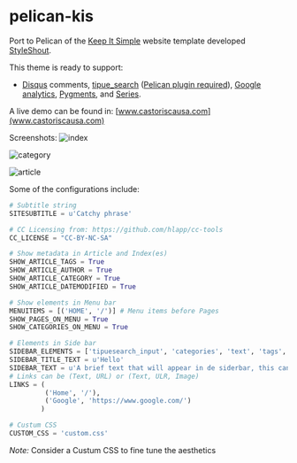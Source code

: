 # pelican-kis
Port to Pelican of the [Keep It Simple](https://www.styleshout.com/free-templates/keep-it-simple/) website template developed [StyleShout](https://www.styleshout.com/).

This theme is ready to support:
* [Disqus](https://disqus.com/) comments, [tipue_search](https://tipue.com/search/) ([Pelican plugin required](https://github.com/getpelican/pelican-plugins/tree/master/tipue_search)), [Google analytics](https://analytics.google.com/analytics/web/), [Pygments](https://pygments.org/), and [Series](https://github.com/getpelican/pelican-plugins/tree/master/series).

A live demo can be found in: [www.castoriscausa.com](www.castoriscausa.com)

Screenshots:
![index](https://user-images.githubusercontent.com/8238803/71545235-d83ca200-2956-11ea-86c5-cb8b115f036a.png)

![category](https://user-images.githubusercontent.com/8238803/71545237-dd015600-2956-11ea-9368-369ec4598758.png)

![article](https://user-images.githubusercontent.com/8238803/71545240-decb1980-2956-11ea-8fbb-f4f92f96b3df.png)


Some of the configurations include:
```python
# Subtitle string
SITESUBTITLE = u'Catchy phrase'

# CC Licensing from: https://github.com/hlapp/cc-tools
CC_LICENSE = "CC-BY-NC-SA"

# Show metadata in Article and Index(es)
SHOW_ARTICLE_TAGS = True
SHOW_ARTICLE_AUTHOR = True
SHOW_ARTICLE_CATEGORY = True
SHOW_ARTICLE_DATEMODIFIED = True

# Show elements in Menu bar
MENUITEMS = [('HOME', '/')] # Menu items before Pages
SHOW_PAGES_ON_MENU = True
SHOW_CATEGORIES_ON_MENU = True

# Elements in Side bar
SIDEBAR_ELEMENTS = ['tipuesearch_input', 'categories', 'text', 'tags', 'links']
SIDEBAR_TITLE_TEXT = u'Hello'
SIDEBAR_TEXT = u'A brief text that will appear in de siderbar, this can be anything'
# Links can be (Text, URL) or (Text, ULR, Image)
LINKS = (
         ('Home', '/'),
         ('Google', 'https://www.google.com/')
        )

# Custum CSS
CUSTOM_CSS = 'custom.css'
```
*Note:* Consider a Custum CSS to fine tune the aesthetics
